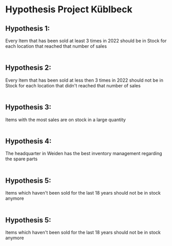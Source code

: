# Hypothesis Project Küblbeck

## Hypothesis 1:
Every Item that has been sold at least 3 times in 2022 should be in Stock for each location that reached that number of sales
<br></br>

## Hypothesis 2:
Every Item that has been sold at less then 3 times in 2022 should not be in Stock for each location that didn't reached that number of sales
<br></br>

## Hypothesis 3:
Items with the most sales are on stock in a large quantity
<br></br>

## Hypothesis 4:
The headquarter in Weiden has the best inventory management regarding the spare parts
<br></br>

## Hypothesis 5:
Items which haven't been sold for the last 18 years should not be in stock anymore
<br></br>

## Hypothesis 5:
Items which haven't been sold for the last 18 years should not be in stock anymore
<br></br>